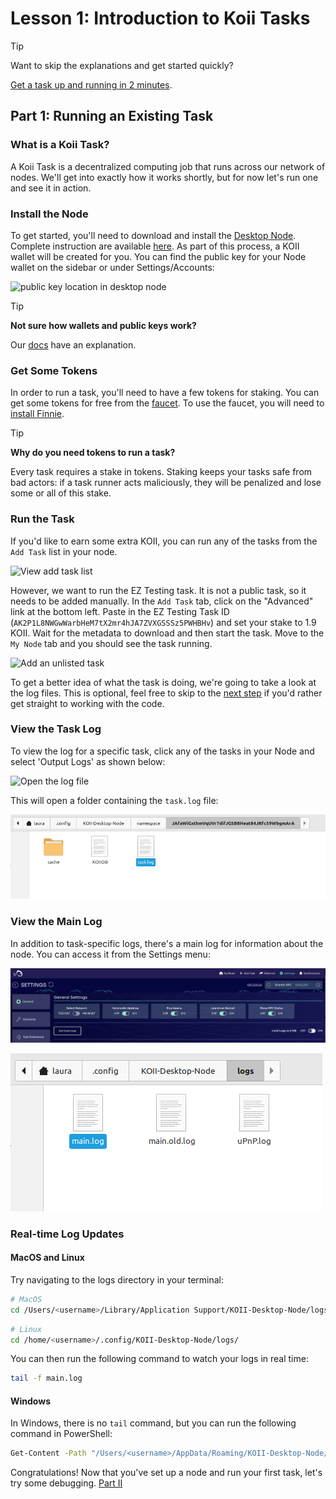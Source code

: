 # Lesson 1: Introduction to Koii Tasks

> [!TIP]
>
> Want to skip the explanations and get started quickly?
>
> [Get a task up and running in 2 minutes](../Get%20Started%20-%20Quick%20Intro/README.md).

## Part 1: Running an Existing Task

<!-- TODO: Introduction here -->

### What is a Koii Task?

A Koii Task is a decentralized computing job that runs across our network of nodes. We'll get into exactly how it works shortly, but for now let's run one and see it in action.

<!-- TODO: add note about unit test if they don't want to use the node -->

### Install the Node

To get started, you'll need to download and install the [Desktop Node](https://www.koii.network/node). Complete instruction are available [here](https://docs.koii.network/run-a-node/task-nodes/how-to-run-a-koii-node). As part of this process, a KOII wallet will be created for you. You can find the public key for your Node wallet on the sidebar or under Settings/Accounts:

![public key location in desktop node](./imgs/public-key.png)

> [!TIP]
>
> **Not sure how wallets and public keys work?**
>
> Our [docs](https://docs.koii.network/run-a-node/task-nodes/concepts/tokens-and-wallets) have an explanation.

### Get Some Tokens

In order to run a task, you'll need to have a few tokens for staking. You can get some tokens for free from the [faucet](https://faucet.koii.network/). To use the faucet, you will need to [install Finnie](https://docs.koii.network/concepts/finnie-wallet/introduction).

> [!TIP]
>
> **Why do you need tokens to run a task?**
>
> Every task requires a stake in tokens. Staking keeps your tasks safe from bad actors: if a task runner acts maliciously, they will be penalized and lose some or all of this stake.

### Run the Task

If you'd like to earn some extra KOII, you can run any of the tasks from the `Add Task` list in your node.

![View add task list](./imgs/task-list.png)

However, we want to run the EZ Testing task. It is not a public task, so it needs to be added manually. In the `Add Task` tab, click on the "Advanced" link at the bottom left. Paste in the EZ Testing Task ID (`AK2P1L8NWGwWarbHeM7tX2mr4hJA7ZVXGSSSz5PWHBHv`) and set your stake to 1.9 KOII. Wait for the metadata to download and then start the task. Move to the `My Node` tab and you should see the task running.

![Add an unlisted task](./imgs/add-task-advanced.png)

To get a better idea of what the task is doing, we're going to take a look at the log files. This is optional, feel free to skip to the [next step](./PartIII.md) if you'd rather get straight to working with the code.

### View the Task Log

To view the log for a specific task, click any of the tasks in your Node and select 'Output Logs' as shown below:

![Open the log file](./imgs/my-node-open-logs.png)

This will open a folder containing the `task.log` file:

![Task log](./imgs/task-log.png)

### View the Main Log

In addition to task-specific logs, there's a main log for information about the node. You can access it from the Settings menu:

![Open main log](imgs/open-main-log.png)

![Main log](imgs/main-log.png)

### Real-time Log Updates

#### MacOS and Linux

Try navigating to the logs directory in your terminal:

```sh
# MacOS
cd /Users/<username>/Library/Application Support/KOII-Desktop-Node/logs/
```

```sh
# Linux
cd /home/<username>/.config/KOII-Desktop-Node/logs/
```

You can then run the following command to watch your logs in real time:

```sh
tail -f main.log
```

#### Windows

In Windows, there is no `tail` command, but you can run the following command in PowerShell:

```sh
Get-Content -Path "/Users/<username>/AppData/Roaming/KOII-Desktop-Node/logs/main.log" -Wait
```

Congratulations! Now that you've set up a node and run your first task, let's try some debugging. [Part II](./PartII.md)

